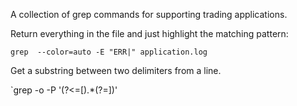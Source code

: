 A collection of grep commands for supporting trading applications.

Return everything in the file and just highlight the matching pattern:

`grep  --color=auto -E "ERR|" application.log`

Get a substring between two delimiters from a line.

`grep -o -P '(?<=\[).*(?=\])'
